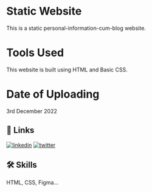 
# Static Website

This is a static personal-information-cum-blog website.

# Tools Used

This website is built using HTML and Basic CSS.

# Date of Uploading 

3rd December 2022


## 🔗 Links
[![linkedin](https://img.shields.io/badge/linkedin-0A66C2?style=for-the-badge&logo=linkedin&logoColor=white)](https://www.linkedin.com/in/sanchit-pahurkar/)
[![twitter](https://img.shields.io/badge/twitter-1DA1F2?style=for-the-badge&logo=twitter&logoColor=white)](https://twitter.com/PahurkarSanchit)


## 🛠 Skills
 HTML, 
 CSS,
 Figma...
